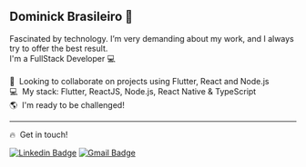 ## Dominick Brasileiro 💎
Fascinated by technology. I’m very demanding about my work, and I always try to offer the best result.
<br />I'm a FullStack Developer 💻<br />
<br /> 💙&nbsp; Looking to collaborate on projects using Flutter, React and Node.js
<br /> 💻&nbsp; My stack: Flutter, ReactJS, Node.js, React Native & TypeScript
<br /> 🌎&nbsp; I'm ready to be challenged!

---

🔥&nbsp; Get in touch!

[![Linkedin Badge](https://img.shields.io/badge/-LinkedIn-blue?style=flat-square&logo=Linkedin&logoColor=white&link=https://www.linkedin.com/in/dominickbrasileiro)](https://www.linkedin.com/in/dominickbrasileiro/)&nbsp;[![Gmail Badge](https://img.shields.io/badge/-brasileiro.dominick@gmail.com-c14438?style=flat-square&logo=Gmail&logoColor=white&link=mailto:brasileiro.dominick@gmail.com)](mailto:brasileiro.dominick@gmail.com)
